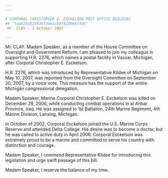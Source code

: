 ```yaml
---
---

# CORPORAL CHRISTOPHER E. ESCKELSON POST OFFICE BUILDING
## `5aa0263827816fdee2cb9f810966f4d5`
`Mr. CLAY — 1 October 2007`

---
```



Mr. CLAY. Madam Speaker, as a member of the House Committee on 
Oversight and Government Reform, I am pleased to join my colleague in 
supporting H.R. 2276, which names a postal facility in Vassar, 
Michigan, after Corporal Christopher E. Esckelson.

H.R. 2276, which was introduced by Representative Kildee of Michigan 
on May 10, 2007, was reported from the Oversight Committee on September 
20, 2007, by a voice vote. This measure has the support of the entire 
Michigan congressional delegation.

Madam Speaker, Marine Corporal Christopher E. Esckelson was killed on 
December 28, 2006, while conducting combat operations in al Anbar 
Province, Iraq. He was assigned to 1st Battalion, 24th Marine Regiment, 
4th Marine Division, Lansing, Michigan.

In October of 2002, Corporal Esckelson joined the U.S. Marine Corps 
Reserve and attended Delta College. His desire was to become a doctor, 
but he was called to active duty in April 2006. Corporal Esckelson was 
extremely proud to be a marine and committed to serve his country with 
distinction and courage.

Madam Speaker, I commend Representative Kildee for introducing this 
legislation and urge swift passage of this bill.

Madam Speaker, I reserve the balance of my time.